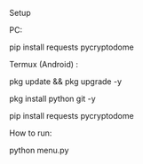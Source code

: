 Setup

PC:

pip install requests pycryptodome

Termux (Android) :

pkg update && pkg upgrade -y


pkg install python git -y


pip install requests pycryptodome

How to run:

python menu.py
